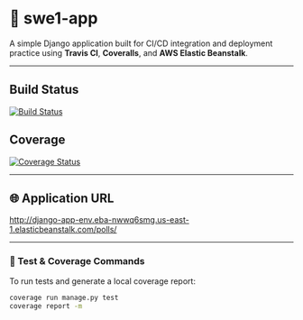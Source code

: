 # 🧩 swe1-app

A simple Django application built for CI/CD integration and deployment practice using **Travis CI**, **Coveralls**, and **AWS Elastic Beanstalk**.

---

## Build Status
[![Build Status](https://app.travis-ci.com/dk5144/swe1-app.svg?branch=main)](https://app.travis-ci.com/dk5144/swe1-app)

## Coverage
[![Coverage Status](https://coveralls.io/repos/github/dk5144/swe1-app/badge.svg?branch=main)](https://coveralls.io/github/dk5144/swe1-app?branch=main)

---

## 🌐 Application URL
http://django-app-env.eba-nwwq6smg.us-east-1.elasticbeanstalk.com/polls/

---

### 🧪 Test & Coverage Commands
To run tests and generate a local coverage report:
```bash
coverage run manage.py test
coverage report -m
